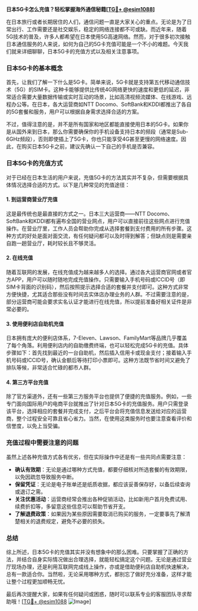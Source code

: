 **日本5G卡怎么充值？轻松掌握海外通信秘籍[[TG💪+ @esim1088](https://t.me/s/esim1088)]**

在日本旅行或者长期居住的人们，通信问题一直是大家关心的重点。无论是为了日常出行、工作需要还是社交娱乐，稳定的网络连接都不可或缺。而近年来，随着5G技术的普及，许多人都希望在日本使用5G高速网络。然而，对于很多初次接触日本通信服务的人来说，如何为自己的5G卡充值可能是一个不小的难题。今天我们就来详细聊聊，日本5G卡的充值方式以及相关注意事项。

### 日本5G卡的基本概念

首先，让我们了解一下什么是5G卡。简单来说，5G卡就是支持第五代移动通信技术（5G）的SIM卡。这种卡能够提供比传统4G网络更快的速度和更低的延迟，非常适合需要大量数据传输或实时互动的场景，比如高清视频流媒体、在线游戏、远程办公等。在日本，各大运营商如NTT Docomo、SoftBank和KDDI都推出了各自的5G套餐和服务，用户可以根据自身需求选择合适的方案。

不过，值得注意的是，并不是所有国家和地区都能直接使用日本的5G卡。如果你是从国外来到日本，那么你需要确保你的手机设备支持日本的频段（通常是Sub-6GHz频段），否则即使插上了5G卡，你也只能享受4G甚至更慢的网络速度。因此，在购买日本5G卡之前，建议先确认一下自己的手机是否兼容。

### 日本5G卡的充值方式

对于已经在日本生活的用户来说，充值5G卡的方法其实并不复杂，但需要根据具体情况选择合适的方式。以下是几种常见的充值途径：

#### 1. 到运营商营业厅充值

这是最传统也是最直接的方式之一。日本三大运营商——NTT Docomo、SoftBank和KDDI都有遍布全国的营业网点，用户可以直接前往这些网点进行充值操作。在营业厅里，工作人员会帮助你完成从选择套餐到支付费用的所有步骤。这种方式的好处是面对面交流，有任何疑问都可以及时得到解答；但缺点则是需要亲自跑一趟营业厅，耗时较长且不够灵活。

#### 2. 在线充值

随着互联网的发展，在线充值成为越来越多人的选择。通过各大运营商官网或者官方APP，用户可以随时随地完成充值操作。只需要输入手机号码或ICCID号（即SIM卡背面的识别码），然后按照提示选择合适的套餐并支付即可。这种方式非常方便快捷，尤其适合那些没有时间去实体店办理业务的人群。不过需要注意的是，部分运营商可能会要求实名认证才能进行在线充值，所以提前准备好相关证件是非常必要的。

#### 3. 使用便利店自助机充值

日本拥有庞大的便利店体系，7-Eleven、Lawson、FamilyMart等品牌几乎覆盖了每个角落。利用便利店内的自助缴费终端，也可以轻松完成5G卡的充值。具体步骤如下：首先找到最近的一台自助机，然后插入信用卡或现金支付；接着输入手机号码或ICCID号，确认金额后等待打印小票即可。这种方法既节省时间又避免了排队等候，非常适合忙碌的都市人群。

#### 4. 第三方平台充值

除了官方渠道外，还有一些第三方服务平台也提供了便捷的充值服务。例如，一些专门面向国际用户的电商平台就推出了针对日本5G卡的充值服务。用户只需登录该平台，选择相应的套餐并完成支付，之后平台会将充值信息发送给对应的运营商，整个过程安全可靠且省心省力。当然，在使用这类服务时也要注意查看评价和信誉度，以免上当受骗。

### 充值过程中需要注意的问题

虽然上述各种充值方式各有优劣，但在实际操作中还是有一些共同点需要注意：

- **确认有效期**：无论是通过哪种方式充值，都要仔细核对所选套餐的有效期限，以免因疏忽导致服务中断。
- **保留凭证**：无论是电子账单还是纸质收据，都应该妥善保存好，以备后续查询或退订之需。
- **关注优惠活动**：运营商经常会推出各种促销活动，比如新用户首月免费试用、续费折扣等，多留意这些信息可以帮助节省开支。
- **了解退费政策**：如果因为某些原因需要取消已购买的服务，一定要事先了解清楚相关的退费规定，避免不必要的损失。

### 总结

综上所述，日本5G卡的充值其实并没有想象中的那么困难。只要掌握了正确的方法，并结合自身实际情况做出合理选择，就能轻松搞定这个问题。无论是通过营业厅现场办理，还是利用互联网完成线上操作，亦或是借助便利店自助机快速解决，总有一款适合你。当然啦，无论采用哪种方式，都别忘了做好充分准备，这样才能让整个过程更加顺畅无忧。

最后再次提醒大家，如果有任何疑问或困惑，随时可以联系专业的客服团队寻求帮助哦！[[TG💪+ @esim1088](https://t.me/s/esim1088) ![Image](https://i.postimg.cc/4NQfJmqS/Snipaste-2025-05-13-00-14-12.png)]